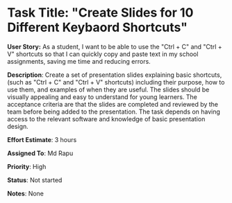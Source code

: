 # Task Title: "Create Slides for 10 Different Keybaord Shortcuts"

**User Story:** As a student, I want to be able to use the "Ctrl + C" and "Ctrl + V" shortcuts so that I can quickly copy and paste text in my school assignments, saving me time and reducing errors.

**Description**: Create a set of presentation slides explaining basic shortcuts, (such as "Ctrl + C" and "Ctrl + V" shortcuts) including their purpose, how to use them, and examples of when they are useful. The slides should be visually appealing and easy to understand for young learners. The acceptance criteria are that the slides are completed and reviewed by the team before being added to the presentation. The task depends on having access to the relevant software and knowledge of basic presentation design.

**Effort Estimate**: 3 hours

**Assigned To**: Md Rapu

**Priority**: High

**Status**: Not started

**Notes**: None
